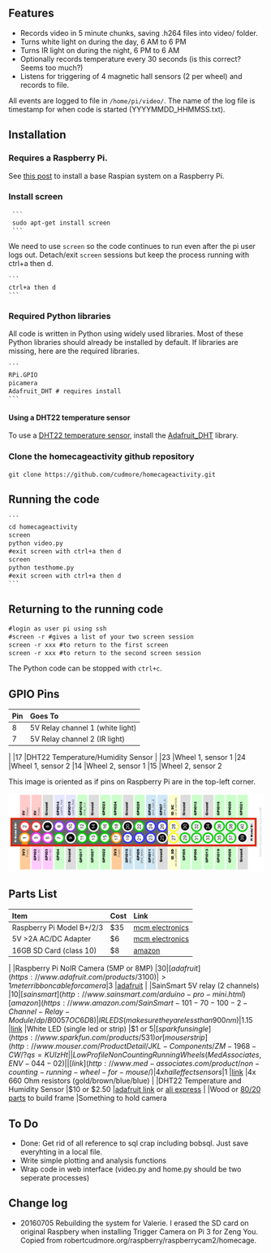 ## Features

 - Records video in 5 minute chunks, saving .h264 files into video/ folder.
 - Turns white light on during the day, 6 AM to 6 PM
 - Turns IR light on during the night, 6 PM to 6 AM
 - Optionally records temperature every 30 seconds (is this correct? Seems too much?)
 - Listens for triggering of 4 magnetic hall sensors (2 per wheel) and records to file. 

All events are logged to file in `/home/pi/video/`. The name of the log file is timestamp for when code is started (YYYYMMDD_HHMMSS.txt).

## Installation

### Requires a Raspberry Pi.

See [this post][1] to install a base Raspian system on a Raspberry Pi.

### Install screen
 
     ```
     sudo apt-get install screen
     ```
     
We need to use `screen` so the code continues to run even after the pi user logs out. Detach/exit `screen` sessions but keep the process running with ctrl+a then d.

    ```
    ctrl+a then d
	```
	
### Required Python libraries

All code is written in Python using widely used libraries. Most of these Python libraries should already be installed by default. If libraries are missing, here are the required libraries.

    ```
    RPi.GPIO
    picamera
	Adafruit_DHT # requires install
	```
	
#### Using a DHT22 temperature sensor

To use a [DHT22 temperature sensor][3], install the [Adafruit_DHT][2] library.

### Clone the homecageactivity github repository
    
    git clone https://github.com/cudmore/homecageactivity.git
    
## Running the code

    ```
    cd homecageactivity
    screen
    python video.py
    #exit screen with ctrl+a then d
    screen
    python testhome.py
    #exit screen with ctrl+a then d
    ```
## Returning to the running code

    #login as user pi using ssh
    #screen -r #gives a list of your two screen session
    screen -r xxx #to return to the first screen
    screen -r xxx #to return to the second screen session
    
The Python code can be stopped with `ctrl+c`.
  
## GPIO Pins

|Pin		|Goes To
|:-----		|:-----
|8			|5V Relay channel 1 (white light)
|7			|5V Relay channel 2 (IR light)
|
|17			|DHT22 Temperature/Humidity Sensor
|
|23			|Wheel 1, sensor 1
|24			|Wheel 1, sensor 2
|14			|Wheel 2, sensor 1
|15			|Wheel 2, sensor 2

This image is oriented as if pins on Raspberry Pi are in the top-left corner.

<IMG SRC="images/Raspberry-Pi-GPIO-Layout-Model-B-Plus.png" width=700>
       
## Parts List

|Item									|Cost		|Link
|:-----									|:-----		|:-----
|Raspberry Pi Model B+/2/3				|$35		|[mcm electronics](http://www.mcmelectronics.com/content/en-US/raspberry-pi&?&gclid=Cj0KEQjwnv27BRCmuZqMg_Ddmt0BEiQAgeY1l6xF6o9AZdmy8KMorF1c5r6MKLaAhPFL6fchJ8r2XUUaAgCR8P8HAQ)
|5V >2A AC/DC Adapter					|$6			|[mcm electronics](http://www.mcmelectronics.com/product/28-19336)
|16GB SD Card (class 10)				|$8			|[amazon](https://www.amazon.com/s/?ie=UTF8&keywords=16+gig+class+10&tag=googhydr-20&index=aps&hvadid=110479542160&hvpos=1t1&hvexid=&hvnetw=g&hvrand=13177314294409354609&hvpone=&hvptwo=&hvqmt=b&hvdev=c&ref=pd_sl_3fv20t1iyw_b)
|
|Raspberry Pi NoIR Camera (5MP or 8MP)	|$30		|[adafruit](https://www.adafruit.com/products/3100)
|>1 meter ribbon cable for camera		|$3			|[adafruit](https://www.adafruit.com/products/1731)
|
|SainSmart 5V relay (2 channels)		|$10		|[sainsmart](http://www.sainsmart.com/arduino-pro-mini.html)[amazon](https://www.amazon.com/SainSmart-101-70-100-2-Channel-Relay-Module/dp/B0057OC6D8)
|IR LEDS (make sure they are less than 900 nm)	|$1.15	|[link](http://www.mouser.com/ProductDetail/Vishay-Semiconductors/TSFF5210/?qs=%2Fjqivxn91ccEC8ExOpxzXA%3D%3D)
|White LED (single led or strip)		|$1 or $5		|[sparkfun single](https://www.sparkfun.com/products/531) or [mouser strip](http://www.mouser.com/ProductDetail/JKL-Components/ZM-1968-CW/?qs=KUIzHt%2Fe91klcUtDWfJwhA%3D%3D&gclid=Cj0KEQjwnv27BRCmuZqMg_Ddmt0BEiQAgeY1l4wLADWjvwtGyfVCdmIcRtSdBy2aHZ_GjnWzUa5ycMgaAgYv8P8HAQ)
|
|Low Profile Non Counting Running Wheels (Med Associates, ENV-044-02)	|	|		[link](http://www.med-associates.com/product/non-counting-running-wheel-for-mouse/)
|4x hall effect sensors					|$1			|[link](https://www.sparkfun.com/products/9312)
|4x 660 Ohm resistors (gold/brown/blue/blue)
|
|DHT22 Temperature and Humidity Sensor	|$10 or $2.50	|[adafruit link](https://www.adafruit.com/products/385?gclid=Cj0KEQjwnv27BRCmuZqMg_Ddmt0BEiQAgeY1l1NmWl3j3_Q5uEAS-RAe3_luII1h8TaL2mgiaDXgFUYaAr_48P8HAQ) or [ali express](http://www.aliexpress.com/w/wholesale-dht22.html)
|
|Wood or [80/20 parts][4] to build frame
|Something to hold camera

## To Do

 - Done: Get rid of all reference to sql crap including bobsql. Just save everyhting in a local file.
 - Write simple plotting and analysis functions
 - Wrap code in web interface (video.py and home.py should be two seperate processes)
 
## Change log

 - 20160705 Rebuilding the system for Valerie. I erased the SD card on original Raspbery when installing Trigger Camera on Pi 3 for Zeng You. Copied from robertcudmore.org/raspberry/raspberrycam2/homecage.
 
 
[screen]: https://www.gnu.org/software/screen/
[1]: http://blog.cudmore.io/post/2016/05/21/raspian-jessie/
[2]: https://github.com/adafruit/Adafruit_Python_DHT
[3]: https://www.adafruit.com/products/385
[4]: https://www.8020.net
